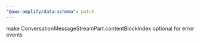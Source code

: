 ```yaml
---
"@aws-amplify/data-schema": patch
---
```


make ConversationMessageStreamPart.contentBlockIndex optional for error events
